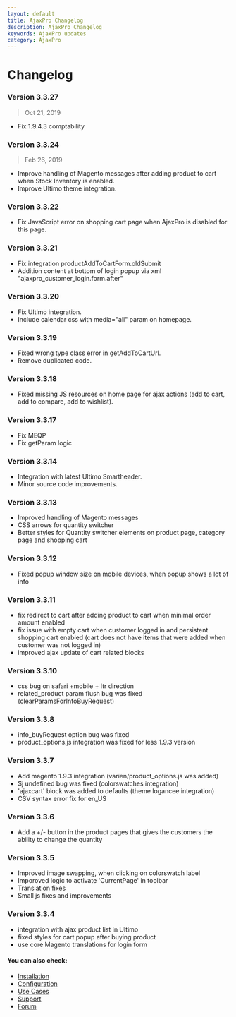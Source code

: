 ```yaml
---
layout: default
title: AjaxPro Changelog
description: AjaxPro Changelog
keywords: AjaxPro updates
category: AjaxPro
---
```


# Changelog

### Version 3.3.27

> Oct 21, 2019

 -  Fix 1.9.4.3 comptability

### Version 3.3.24

> Feb 26, 2019

 -  Improve handling of Magento messages after adding product to cart when Stock Inventory is enabled.
 -  Improve Ultimo theme integration.

### Version 3.3.22

 -  Fix JavaScript error on shopping cart page when AjaxPro is disabled for this page.

### Version 3.3.21

 -  Fix integration productAddToCartForm.oldSubmit
 -  Addition content at bottom of login popup via xml "ajaxpro_customer_login.form.after"

### Version 3.3.20

 -  Fix Ultimo integration.
 -  Include calendar css with media="all" param on homepage.

### Version 3.3.19

 -  Fixed wrong type class error in getAddToCartUrl.
 -  Remove duplicated code.

### Version 3.3.18

 -  Fixed missing JS resources on home page for ajax actions (add to cart, add
    to compare, add to wishlist).

### Version 3.3.17

 -  Fix MEQP
 -  Fix getParam logic

### Version 3.3.14

 -  Integration with latest Ultimo Smartheader.
 -  Minor source code improvements.

### Version 3.3.13

 -  Improved handling of Magento messages
 -  CSS arrows for quantity switcher
 -  Better styles for Quantity switcher elements on product page, category
    page and shopping cart

### Version 3.3.12

 -  Fixed popup window size on mobile devices, when popup shows a lot of info

### Version 3.3.11

 -  fix redirect to cart after adding product to cart when minimal order
    amount enabled
 -  fix issue with empty cart when customer logged in and persistent shopping
    cart enabled (cart does not have items that were added when customer was
    not logged in)
 -  improved ajax update of cart related blocks


### Version 3.3.10

 -  css bug on safari +mobile + ltr direction
 -  related_product param flush bug was fixed (clearParamsForInfoBuyRequest)

### Version 3.3.8

 -  info_buyRequest option bug was fixed
 -  product_options.js integration was fixed for less 1.9.3 version

### Version 3.3.7

 - Add magento 1.9.3 integration (varien/product_options.js was added)
 - $j undefined bug was fixed (colorswatches integration)
 - 'ajaxcart' block was added to defaults (theme logancee integration)
 - CSV syntax error fix for en_US

### Version 3.3.6

 - Add a +/- button in the product pages that gives the customers the ability to change the quantity


### Version 3.3.5

 -  Improved image swapping, when clicking on colorswatch label
 -  Imporoved logic to activate 'CurrentPage' in toolbar
 -  Translation fixes
 -  Small js fixes and improvements

### Version 3.3.4

 -  integration with ajax product list in Ultimo
 -  fixed styles for cart popup after buying product
 -  use core Magento translations for login form

 #### You can also check:

*   [Installation](../installation/)
*   [Configuration](../configuration/)
*   [Use Cases](../use-cases/)
*   [Support](https://swissuplabs.com/contacts/)
*   [Forum](https://swissuplabs.com/magento-forum/)

